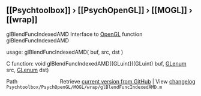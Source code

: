 ## [[Psychtoolbox]] &#8250; [[PsychOpenGL]] &#8250; [[MOGL]] &#8250; [[wrap]]

glBlendFuncIndexedAMD  Interface to [OpenGL](OpenGL) function glBlendFuncIndexedAMD  
  
usage:  glBlendFuncIndexedAMD( buf, src, dst )  
  
C function:  void glBlendFuncIndexedAMD[(GLuint]((GLuint) buf, [GLenum](GLenum) src, [GLenum](GLenum) dst)  




<div class="code_header" style="text-align:right;">
  <span style="float:left;">Path&nbsp;&nbsp;</span> <span class="counter">Retrieve <a href=
  "https://raw.github.com/Psychtoolbox-3/Psychtoolbox-3/beta/Psychtoolbox/PsychOpenGL/MOGL/wrap/glBlendFuncIndexedAMD.m">current version from GitHub</a> | View <a href=
  "https://github.com/Psychtoolbox-3/Psychtoolbox-3/commits/beta/Psychtoolbox/PsychOpenGL/MOGL/wrap/glBlendFuncIndexedAMD.m">changelog</a></span>
</div>
<div class="code">
  <code>Psychtoolbox/PsychOpenGL/MOGL/wrap/glBlendFuncIndexedAMD.m</code>
</div>

